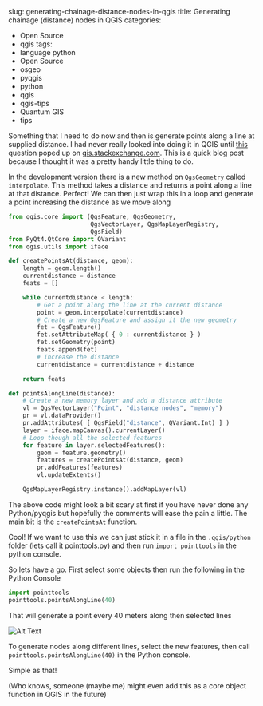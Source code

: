 slug: generating-chainage-distance-nodes-in-qgis
title: Generating chainage (distance) nodes in QGIS
categories:
- Open Source
- qgis
tags:
- language python
- Open Source
- osgeo
- pyqgis
- python
- qgis
- qgis-tips
- Quantum GIS
- tips

Something that I need to do now and then is generate points along a line at supplied distance.  I had never really looked into doing it in QGIS until [this](http://gis.stackexchange.com/questions/27102/how-to-create-equidistant-points-in-qgis) question poped up on [gis.stackexchange.com](gis.stackexchange.com).  This is a quick blog post because I thought it was a pretty handy little thing to do.

In the development version there is a new method on `QgsGeometry` called `interpolate`. This method takes a distance and returns a point along a line at that distance. Perfect! We can then just wrap this in a loop and generate a point increasing the distance as we move along

```python
from qgis.core import (QgsFeature, QgsGeometry,
                       QgsVectorLayer, QgsMapLayerRegistry,
                       QgsField)
from PyQt4.QtCore import QVariant
from qgis.utils import iface

def createPointsAt(distance, geom):
    length = geom.length()
    currentdistance = distance
    feats = []

    while currentdistance < length:
        # Get a point along the line at the current distance
        point = geom.interpolate(currentdistance)
        # Create a new QgsFeature and assign it the new geometry
        fet = QgsFeature()
        fet.setAttributeMap( { 0 : currentdistance } )
        fet.setGeometry(point)
        feats.append(fet)
        # Increase the distance
        currentdistance = currentdistance + distance

    return feats

def pointsAlongLine(distance):
    # Create a new memory layer and add a distance attribute
    vl = QgsVectorLayer("Point", "distance nodes", "memory")
    pr = vl.dataProvider()
    pr.addAttributes( [ QgsField("distance", QVariant.Int) ] )
    layer = iface.mapCanvas().currentLayer()
    # Loop though all the selected features
    for feature in layer.selectedFeatures():
        geom = feature.geometry()
        features = createPointsAt(distance, geom)
        pr.addFeatures(features)
        vl.updateExtents()

    QgsMapLayerRegistry.instance().addMapLayer(vl)
```

The above code might look a bit scary at first if you have never done any Python/pyqgis but hopefully the comments will ease the pain a little. The main bit is the `createPointsAt` function.

Cool! If we want to use this we can just stick it in a file in the `.qgis/python` folder (lets call it pointtools.py) and then run `import pointtools` in the python console.

So lets have a go. First select some objects then run the following in the Python Console

```python
import pointtools
pointtools.pointsAlongLine(40)
```

That will generate a point every 40 meters along then selected lines

![Alt Text](/images/http://woostuff.files.wordpress.com/2012/08/nodes.png)

To generate nodes along different lines, select the new features, then call `pointtools.pointsAlongLine(40)` in the Python console.

Simple as that!

(Who knows, someone (maybe me) might even add this as a core object function in QGIS in the future)
